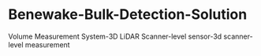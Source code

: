 # Benewake-Bulk-Detection-Solution
Volume Measurement System-3D LiDAR Scanner-level sensor-3d scanner-level measurement
